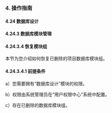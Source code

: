 ### 4. 操作指南

#### 4.24 数据库设计

#### 4.24.3 数据库模块管理

#### 4.24.3.4 恢复模块组

本节为您介绍如何恢复已删除的项目数据库模块组。

#### 4.24.3.4.1 前提条件

a）您需要拥有“数据库设计”模块的权限。

b）权限由系统管理员在“用户权限中心”系统中配置。

c）存在已删除的数据库模块组。
